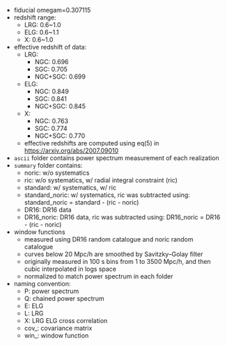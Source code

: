 * fiducial omegam=0.307115
* redshift range:
  * LRG: 0.6~1.0
  * ELG: 0.6~1.1
  * X: 0.6~1.0
* effective redshift of data:
  * LRG:
    * NGC: 0.696
    * SGC: 0.705
    * NGC+SGC: 0.699
  * ELG:
    * NGC: 0.849
    * SGC: 0.841
    * NGC+SGC: 0.845
  * X:
    * NGC: 0.763
    * SGC: 0.774
    * NGC+SGC: 0.770
  * effective redshifts are computed using eq(5) in https://arxiv.org/abs/2007.09010
* `ascii` folder contains power spectrum measurement of each realization
* `summary` folder contains:
  * noric: w/o systematics
  * ric: w/o systematics, w/ radial integral constraint (ric)
  * standard: w/ systematics, w/ ric
  * standard_noric: w/ systematics, ric was subtracted using: standard_noric = standard - (ric - noric)
  * DR16: DR16 data
  * DR16_noric: DR16 data, ric was subtracted using: DR16_noric = DR16 - (ric - noric)
* window functions
  * measured using DR16 random catalogue and noric random catalogue
  * curves below 20 Mpc/h are smoothed by Savitzky–Golay filter
  * originally measured in 100 s bins from 1 to 3500 Mpc/h, and then cubic interpolated in logs space
  * normalized to match power spectrum in each folder
* naming convention:
  * P: power spectrum
  * Q: chained power spectrum
  * E: ELG
  * L: LRG
  * X: LRG ELG cross correlation
  * cov_: covariance matrix
  * win_: window function